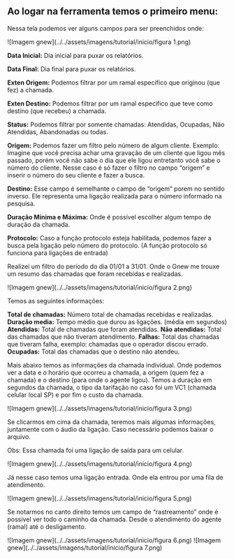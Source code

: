 ## Ao logar na ferramenta temos o primeiro menu:

Nessa tela podemos ver alguns campos para ser preenchidos onde: 

![Imagem gnew](../../assets/imagens/tutorial/inicio/figura 1.png)

**Data Inicial:** Dia inicial para puxar os relatórios. 

**Data Final:** Dia final para puxar os relatórios. 

**Exten Origem:** Podemos filtrar por um ramal especifico que originou (que fez) a chamada. 

**Exten Destino:** Podemos filtrar por um ramal especifico que teve como destino (que recebeu) a chamada.

**Status:** Podemos filtrar por somente chamadas: Atendidas, Ocupadas, Não Atendidas, Abandonadas ou todas.

**Origem:** Podemos fazer um filtro pelo número de algum cliente. Exemplo: Imagine que você precisa achar uma gravação de um cliente que ligou mês passado, porém você não sabe o dia que ele ligou entretanto você sabe o número do cliente. Nesse caso é só fazer o filtro no campo “origem” e inserir o número do seu cliente e fazer a busca.

**Destino:** Esse campo é semelhante o campo de “origem” porem no sentido inverso. Ele representa uma ligação realizada para o número informado na pesquisa. 

**Duração Mínima e Máxima:** Onde é possível escolher algum tempo de duração da chamada.

**Protocolo:** Caso a função protocolo esteja habilitada, podemos fazer a busca pela ligação pelo número do protocolo. (A função protocolo só funciona para ligações de entrada) 

Realizei um filtro do período do dia 01/01 a 31/01. Onde o Gnew me trouxe um resumo das chamadas que foram recebidas e realizadas.

![Imagem gnew](../../assets/imagens/tutorial/inicio/figura 2.png)

Temos as seguintes informações:

**Total de chamadas:** Número total de chamadas recebidas e realizadas. 
**Duração media:** Tempo médio que durou as ligações. (média em segundos) 
**Atendidas:** Total de chamadas que foram atendidas. 
**Não atendidas:** Total das chamadas que não tiveram atendimento. 
**Falhas:** Total das chamadas que tiveram falha, exemplo: chamadas que o operador discou errado. 
**Ocupadas:** Total das chamadas que o destino não atendeu. 

Mais abaixo temos as informações da chamada individual. Onde podemos ver a data e o horário que ocorreu a chamada, a origem (quem fez a chamada) e o destino (para onde o agente ligou). Temos a duração em segundos da chamada, o tipo da tarifação no caso foi um VC1 (chamada celular local SP) e por fim o custo da chamada. 

![Imagem gnew](../../assets/imagens/tutorial/inicio/figura 3.png)

Se clicarmos em cima da chamada, teremos mais algumas informações, juntamente com o áudio da ligação. Caso necessário podemos baixar o arquivo. 

Obs: Essa chamada foi uma ligação de saída para um celular. 

![Imagem gnew](../../assets/imagens/tutorial/inicio/figura 4.png)

Já nesse caso temos uma ligação entrada. Onde ela entrou por uma fila de atendimento.

![Imagem gnew](../../assets/imagens/tutorial/inicio/figura 5.png)

Se notarmos no canto direito temos um campo de “rastreamento” onde é possível ver todo o caminho da chamada. Desde o atendimento do agente (ramal) até o desligamento.

![Imagem gnew](../../assets/imagens/tutorial/inicio/figura 6.png)
![Imagem gnew](../../assets/imagens/tutorial/inicio/figura 7.png)